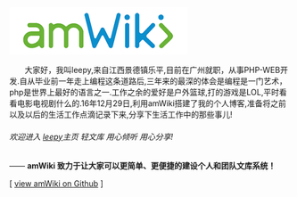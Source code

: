 ![欢迎使用amWiki！](amWiki/images/logo.png "欢迎使用amWiki！")  

&nbsp;&nbsp;&nbsp;&nbsp;&nbsp;&nbsp;&nbsp;大家好，我叫leepy,来自江西景德镇乐平,目前在广州就职，从事PHP-WEB开发.自从毕业前一年走上编程这条道路后,三年来的最深的体会是编程是一门艺术，php是世界上最好的语言之一.工作之余的爱好是户外篮球,打的游戏是LOL,平时看看电影电视剧什么的.16年12月29日,利用amWiki搭建了我的个人博客,准备将之前以及以后的生活工作点滴记录下来,分享下生活工作中的那些事儿!

###### 欢迎进入  [leepy](https://atom.io/ "打开Atom官网")主页 轻文库 用心倾听 用心分享!
—— **amWiki 致力于让大家可以更简单、更便捷的建设个人和团队文库系统！**  

[ [view amWiki on Github](https://github.com/changleep/changleep.github.io/) ]
